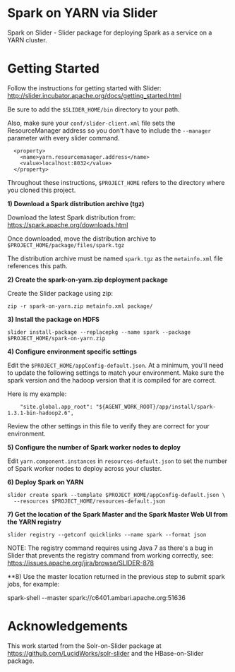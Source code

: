 Spark on YARN via Slider
========

Spark on Slider - Slider package for deploying Spark as a service on a YARN cluster.

Getting Started
========

Follow the instructions for getting started with Slider:
http://slider.incubator.apache.org/docs/getting_started.html

Be sure to add the `$SLIDER_HOME/bin` directory to your path.

Also, make sure your `conf/slider-client.xml` file sets the ResourceManager address so you don't have to
include the `--manager` parameter with every slider command.

```
  <property>
    <name>yarn.resourcemanager.address</name>
    <value>localhost:8032</value>
  </property>
```

Throughout these instructions, `$PROJECT_HOME` refers to the directory where you cloned this project.

**1) Download a Spark distribution archive (tgz)**

Download the latest Spark distribution from: https://spark.apache.org/downloads.html

Once downloaded, move the distribution archive to `$PROJECT_HOME/package/files/spark.tgz`

The distribution archive must be named `spark.tgz` as the `metainfo.xml` file references this path.

**2) Create the spark-on-yarn.zip deployment package**

Create the Slider package using zip:

```
zip -r spark-on-yarn.zip metainfo.xml package/
```

**3) Install the package on HDFS**

```
slider install-package --replacepkg --name spark --package $PROJECT_HOME/spark-on-yarn.zip
```

**4) Configure environment specific settings**

Edit the `$PROJECT_HOME/appConfig-default.json`. At a minimum, you'll need to update the following settings
to match your environment. Make sure the spark version and the hadoop version that it is compiled for are correct.

Here is my example:

```
    "site.global.app_root": "${AGENT_WORK_ROOT}/app/install/spark-1.3.1-bin-hadoop2.6",
```

Review the other settings in this file to verify they are correct for your environment.

**5) Configure the number of Spark worker nodes to deploy**

Edit `yarn.component.instances` in `resources-default.json` to set the number of Spark worker nodes to deploy across your cluster.

**6) Deploy Spark on YARN**

```
slider create spark --template $PROJECT_HOME/appConfig-default.json \
  --resources $PROJECT_HOME/resources-default.json
```

**7) Get the location of the Spark Master and the Spark Master Web UI from the YARN registry**

```
slider registry --getconf quicklinks --name spark --format json
```

NOTE: The registry command requires using Java 7 as there's a bug in Slider that prevents the registry command
from working correctly, see: https://issues.apache.org/jira/browse/SLIDER-878

**8) Use the master location returned in the previous step to submit spark jobs, for example:

spark-shell --master spark://c6401.ambari.apache.org:51636

Acknowledgements
========
This work started from the Solr-on-Slider package at https://github.com/LucidWorks/solr-slider and the HBase-on-Slider package.
